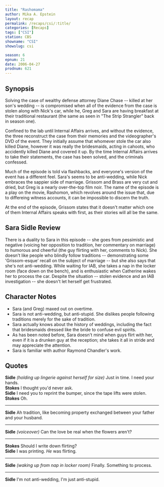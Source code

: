 ```yaml
---
title: "Rashomama"
author: Mika A. Epstein
layout: recap
permalink: /recaps/csi/:title/
categories: [Recaps]
tags: ["CSI"]
station: CBS
showname: "CSI"
showslug: csi

season: 6
epnum: 21
date: 2006-04-27
prodnum: 621  
---
```


## Synopsis

Solving the case of wealthy defense attorney Diane Chase -- killed at her son's wedding -- is compromised when all of the evidence from the case is stolen along with Nick's car, while he, Greg and Sara are having breakfast at their traditional restaurant (the same as seen in "The Strip Strangler" back in season one).

Confined to the lab until Internal Affairs arrives, and without the evidence, the three reconstruct the case from their memories and the videographer's DVD of the event. They initially assume that whomever stole the car also killed Diane, however it was really the bridesmaids, acting in cahoots, who accidently killed Diane and covered it up. By the time Internal Affairs arrives to take their statements, the case has been solved, and the criminals confessed.

Much of the episode is told via flashbacks, and everyone's version of the event has a different feel. Sara's seems to be anti-wedding, while Nick embraces the sappier side of marriage. Grissom and Brass are very cut and dried, but Greg is a nearly over-the-top film noir. The name of the episode is a play on the movie, Rashomon, which revolves around the issue that, due to differeing witness accounts, it can be impossible to discern the truth.

At the end of the episode, Grissom states that it doesn't matter which one of them Internal Affairs speaks with first, as their stories will all be the same.

## Sara Sidle Review

There is a duality to Sara in this episode -- she goes from pessimistic and negative (voicing her opposition to tradition, her commentary on marriage) to humorous and cheerful (the guy flirting with her, comments to Nick). She doesn't like people who blindly follow traditions -- demonstrating some 'Grissom-esque' recall on the subject of marriage -- but she also says that she's not anti-wedding. While waiting for IAB, she takes a nap in the locker room (face down on the bench), and is enthusiastic when Catherine wakes her to process the car. Despite the situation -- stolen evidence and an IAB investigation -- she doesn't let herself get frustrated.

## Character Notes

* Sara (and Greg) maxed out on overtime.  
* Sara is not anti-wedding, but anti-stupid. She dislikes people following traditions merely for the sake of tradition.  
* Sara actually knows about the history of weddings, including the fact that bridesmaids dressed like the bride to confuse evil spirits.  
* As has been noted before, Sara doesn't mind when guys flirt with her, even if it is a drunken guy at the reception; she takes it all in stride and may appreciate the attention.  
* Sara is familiar with author Raymond Chandler's work.

## Quotes

**Sidle** _(holding up lingerie against herself for size)_ Just in time. I need your hands.  
**Stokes** I thought you'd never ask.  
**Sidle** I need you to reprint the bumper, since the tape lifts were stolen.  
**Stokes** Oh.  

- - -

**Sidle** Ah tradition, like becoming property exchanged between your father and your husband.
  

- - -

**Sidle** _(voiceover)_ Can the love be real when the flowers aren't?
  

- - -

**Stokes** Should I write down flirting?  
**Sidle** I was printing. _He_ was flirting.  

- - -

**Sidle** _(waking up from nap in locker room)_ Finally. Something to process.

- - -

**Sidle** I'm not anti-wedding, I'm just anti-stupid.